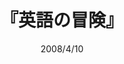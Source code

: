 ---
title: "『英語の冒険』"
description: "英語はいつ、どこで生まれたのか。いかに成長していったのか。英語はどこから来てどのような経過で世界一五億人の言語となるに到ったのか――。1500年前にフリースランドからブリテン島に入り込んだゲルマン人の言葉。わずか15万人の話者しか持たなかった英語の祖先は、衰退と絶滅の危機を乗り越え、やがてイングランドの公用語から世界の「共通語」へと大発展してゆく。周辺言語との格闘と成長の歴史。"
date: 2008/4/10
shorttitle: ""
authors: ['']
publishDate: ""
ENTRYTYPE: "基礎演習テキスト100"
series:
- 早稲田大学必修基礎演習テキスト100(2020年度)
tags: 
- 
category: 
- 
# publisher: "Self-Published"
image: 
pinned : true
draft: false
hideToc: false
enableToc: true
enableTocContent: false
copyright: "All rights reserved"
---